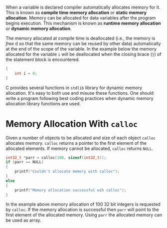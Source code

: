 When a variable is declared compiler automatically allocates memory for it. This is known as **compile time memory allocation** or **static memory allocation**. Memory can be allocated for data variables after the program begins execution. This mechanism is known as **runtime memory allocation** or **dynamic memory allocation**.

The memory allocated at compile time is deallocated (i.e., the memory is _free_ d so that the same memory can be reused by other data) automatically at the end of the scope of the variable. In the example below the memory allocated for the variable `i` will be deallocated when the closing brace (`}`) of the statement block is encountered.

```C
{
    int i = 0;
}
```

C provides several functions in `stdlib` library for dynamic memory allocation. It's easy to both use and misuse these functions. One should write a program following best coding practices when dynamic memory allocation library functions are used.

# Memory Allocation With `calloc`

Given a number of objects to be allocated and size of each object `calloc` allocates memory. `calloc` returns a pointer to the first element of the allocated elements. If memory cannot be allocated, `calloc` returns `NULL`.

```C
int32_t *parr = calloc(100, sizeof(int32_t));
if (parr == NULL)
{
	printf("Couldn't allocate memory with calloc");
}
else
{
	printf("Memory allocation successful wih calloc");
}
```

In the example above memory allocation of 100 32 bit integers is requested by `calloc`. If the memory allocation is successful then `parr` will point to the first element of the allocated memory. Using `parr` the allocated memory can be used as array.
